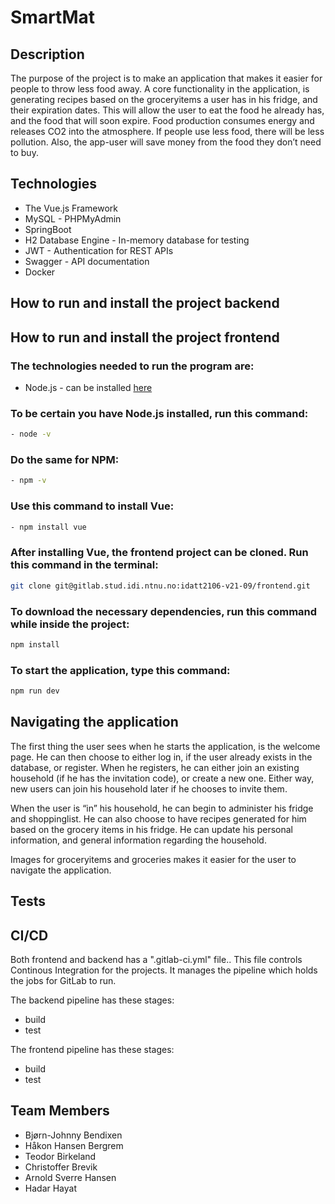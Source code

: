 # SmartMat

## Description

The purpose of the project is to make an application that makes it easier for people to throw less food away. A core functionality in the application, is generating recipes based on the groceryitems a user has in his fridge, and their expiration dates. This will allow the user to eat the food he already has, and the food that will soon expire.
Food production consumes energy and releases CO2 into the atmosphere. If people use less food, there will be less pollution. Also, the app-user will save money from the food they don’t need to buy. 


## Technologies
- The Vue.js Framework 
- MySQL - PHPMyAdmin
- SpringBoot 
- H2 Database Engine - In-memory database for testing
- JWT - Authentication for REST APIs
- Swagger - API documentation
- Docker


## How to run and install the project backend





## How to run and install the project frontend
### The technologies needed to run the program are:

- Node.js - can be installed [here](https://nodejs.org/en/download)

### To be certain you have Node.js installed, run this command:
```sh
- node -v
```


### Do the same for NPM:
```sh
- npm -v
```

### Use this command to install Vue:

```sh
- npm install vue
```

### After installing Vue, the frontend project can be cloned. Run this command in the terminal:

```sh
git clone git@gitlab.stud.idi.ntnu.no:idatt2106-v21-09/frontend.git
```

### To download the necessary dependencies, run this command while inside the project:


```sh
npm install
```

### To start the application, type this command:

```sh
npm run dev
```

## Navigating the application
The first thing the user sees when he starts the application, is the welcome page. He can then choose to either log in, if the user already exists in the database, or register. When he registers, he can either join an existing household (if he has the invitation code), or create a new one. Either way, new users can join his household later if he chooses to invite them.

When the user is “in” his household, he can begin to administer his fridge and shoppinglist. He can also choose to have recipes generated for him based on the grocery items in his fridge. He can update his personal information, and general information regarding the household. 

Images for groceryitems and groceries makes it easier for the user to navigate the application. 


## Tests

## CI/CD

Both frontend and backend has a ".gitlab-ci.yml" file.. This file controls Continous Integration for the projects. It manages the pipeline which holds the jobs for GitLab to run.

The backend pipeline has these stages:
- build
- test


The frontend pipeline has these stages:
- build
- test


## Team Members
- Bjørn-Johnny Bendixen
- Håkon Hansen Bergrem
- Teodor Birkeland
- Christoffer Brevik
- Arnold Sverre Hansen
- Hadar Hayat
